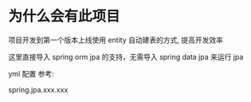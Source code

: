 # 为什么会有此项目

项目开发到第一个版本上线使用 entity 自动建表的方式, 提高开发效率

这里直接导入 spring orm jpa 的支持，无需导入 spring data jpa 来运行 jpa

yml 配置 参考:

spring.jpa.xxx.xxx
